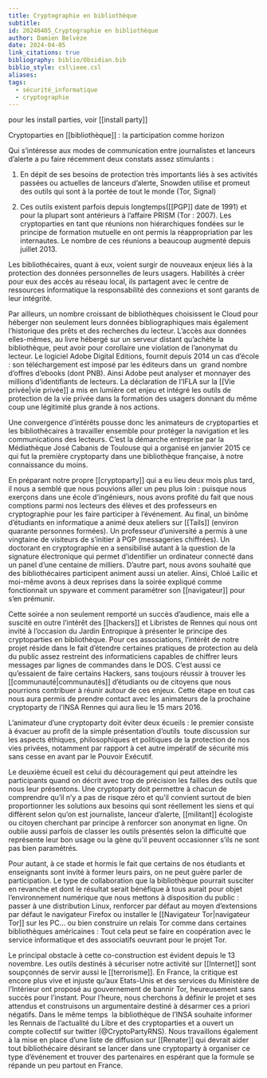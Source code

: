 ```yaml
---
title: Cryptographie en bibliothèque
subtitle: 
id: 20240405_Cryptographie en bibliothèque
author: Damien Belvèze
date: 2024-04-05
link_citations: true
bibliography: biblio/Obsidian.bib
biblio_style: csl\ieee.csl
aliases: 
tags:
  - sécurité_informatique
  - cryptographie
---
```

pour les install parties, voir [[install party]]


Cryptoparties en [[bibliothèque]] : la participation comme horizon

  

Qui s’intéresse aux modes de communication entre journalistes et lanceurs d’alerte a pu faire récemment deux constats assez stimulants : 

1.  En dépit de ses besoins de protection très importants liés à ses activités passées ou actuelles de lanceurs d’alerte, Snowden utilise et promeut des outils qui sont à la portée de tout le monde (Tor, Signal)
    
2.  Ces outils existent parfois depuis longtemps([[PGP]] date de 1991) et pour la plupart sont antérieurs à l’affaire PRISM (Tor : 2007). Les cryptoparties en tant que réunions non hiérarchiques fondées sur le principe de formation mutuelle en ont permis la réappropriation par les internautes. Le nombre de ces réunions a beaucoup augmenté depuis juillet 2013.
    

  

Les bibliothécaires, quant à eux, voient surgir de nouveaux enjeux liés à la protection des données personnelles de leurs usagers. Habilités à créer pour eux des accès au réseau local, ils partagent avec le centre de ressources informatique la responsabilité des connexions et sont garants de leur intégrité.

Par ailleurs, un nombre croissant de bibliothèques choisissent le Cloud pour héberger non seulement leurs données bibliographiques mais également l’historique des prêts et des recherches du lecteur. L’accès aux données elles-mêmes, au livre hébergé sur un serveur distant qu’achète la bibliothèque, peut avoir pour corollaire une violation de l’anonymat du lecteur. Le logiciel Adobe Digital Editions, fournit depuis 2014 un cas d’école : son téléchargement est imposé par les éditeurs dans un  grand nombre d’offres d’ebooks (dont PNB). Ainsi Adobe peut analyser et monnayer des millions d’identifiants de lecteurs. La déclaration de l’IFLA sur la [[Vie privée|vie privée]] a mis en lumière cet enjeu et intégré les outils de protection de la vie privée dans la formation des usagers donnant du même coup une légitimité plus grande à nos actions. 

  

Une convergence d’intérêts pousse donc les animateurs de cryptoparties et les bibliothécaires à travailler ensemble pour protéger la navigation et les communications des lecteurs. C’est la démarche entreprise par la Médiathèque José Cabanis de Toulouse qui a organisé en janvier 2015 ce qui fut la première cryptoparty dans une bibliothèque française, à notre connaissance du moins. 

En préparant notre propre [[cryptoparty]] qui a eu lieu deux mois plus tard, il nous a semblé que nous pouvions aller un peu plus loin : puisque nous exerçons dans une école d’ingénieurs, nous avons profité du fait que nous comptions parmi nos lecteurs des élèves et des professeurs en cryptographie pour les faire participer à l’événement. Au final, un binôme d’étudiants en informatique a animé deux ateliers sur [[Tails]] (environ quarante personnes formées). Un professeur d’université a permis à une vingtaine de visiteurs de s’initier à PGP (messageries chiffrées). Un doctorant en cryptographie en a sensibilisé autant à la question de la signature électronique qui permet d’identifier un ordinateur connecté dans un panel d’une centaine de milliers. D’autre part, nous avons souhaité que des bibliothécaires participent animent aussi un atelier. Ainsi, Chloé Lailic et moi-même avons à deux reprises dans la soirée expliqué comme fonctionnait un spyware et comment paramétrer son [[navigateur]] pour s’en prémunir.

Cette soirée a non seulement remporté un succès d’audience, mais elle a suscité en outre l’intérêt des [[hackers]] et Libristes de Rennes qui nous ont invité à l’occasion du Jardin Entropique à présenter le principe des cryptoparties en bibliothèque. Pour ces associations, l’intérêt de notre projet réside dans le fait d’étendre certaines pratiques de protection au delà du public assez restreint des informaticiens capables de chiffrer leurs messages par lignes de commandes dans le DOS. C’est aussi ce qu’essaient de faire certains Hackers, sans toujours réussir à trouver les [[communauté|communautés]] d’étudiants ou de citoyens que nous pourrions contribuer à réunir autour de ces enjeux. Cette étape en tout cas nous aura permis de prendre contact avec les animateurs de la prochaine cryptoparty de l’INSA Rennes qui aura lieu le 15 mars 2016. 

  

L’animateur d’une cryptoparty doit éviter deux écueils : le premier consiste à évacuer au profit de la simple présentation d’outils  toute discussion sur les aspects éthiques, philosophiques et politiques de la protection de nos vies privées, notamment par rapport à cet autre impératif de sécurité mis sans cesse en avant par le Pouvoir Exécutif. 

Le deuxième écueil est celui du découragement qui peut atteindre les participants quand on décrit avec trop de précision les failles des outils que nous leur présentons. Une cryptoparty doit permettre à chacun de comprendre qu’il n’y a pas de risque zéro et qu’il convient surtout de bien proportionner les solutions aux besoins qui sont réellement les siens et qui diffèrent selon qu’on est journaliste, lanceur d’alerte, [[militant]] écologiste ou citoyen cherchant par principe à renforcer son anonymat en ligne. On oublie aussi parfois de classer les outils présentés selon la difficulté que représente leur bon usage ou la gène qu’il peuvent occasionner s’ils ne sont pas bien paramétrés.

  

Pour autant, à ce stade et hormis le fait que certains de nos étudiants et enseignants sont invité à former leurs pairs, on ne peut guère parler de participation. Le type de collaboration que la bibliothèque pourrait susciter en revanche et dont le résultat serait bénéfique à tous aurait pour objet l’environnement numérique que nous mettons à disposition du public : passer à une distribution Linux, renforcer par défaut au moyen d’extensions par défaut le navigateur Firefox ou installer le [[Navigateur Tor|navigateur Tor]] sur les PC… ou bien construire un relais Tor comme dans certaines bibliothèques américaines : Tout cela peut se faire en coopération avec le service informatique et des associatifs oeuvrant pour le projet Tor. 

  

Le principal obstacle à cette co-construction est évident depuis le 13 novembre. Les outils destinés à sécuriser notre activité sur [[Internet]] sont soupçonnés de servir aussi le [[terrorisme]]. En France, la critique est encore plus vive et injuste qu’aux Etats-Unis et des services du Ministère de l’Intérieur ont proposé au gouvernement de bannir Tor, heureusement sans succès pour l’instant. Pour l’heure, nous cherchons à définir le projet et ses attendus et construisons un argumentaire destiné à désarmer ces a priori négatifs. Dans le même temps  la bibliothèque de l’INSA souhaite informer les Rennais de l’actualité du Libre et des cryptoparties et a ouvert un compte collectif sur twitter (@CryptoPartyRNS). Nous travaillons également à la mise en place d’une liste de diffusion sur [[Renater]] qui devrait aider tout bibliothécaire désirant se lancer dans une cryptoparty à organiser ce type d’événement et trouver des partenaires en espérant que la formule se répande un peu partout en France.
